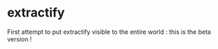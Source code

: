 # extractify
First attempt to put extractify visible to the entire world : this is the beta version !
